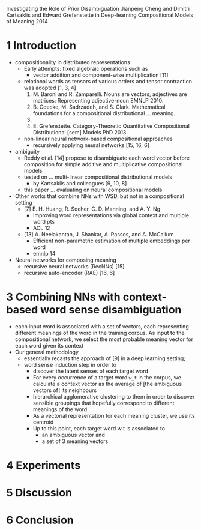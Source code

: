Investigating the Role of Prior Disambiguation
Jianpeng Cheng and Dimitri Kartsaklis and Edward Grefenstette
  in Deep-learning Compositional Models of Meaning
2014

# 1 Introduction

* compositionality in distributed representations
  * Early attempts: fixed algebraic operations such as
    * vector addition and component-wise multiplication [11]
  * relational words as tensors of various orders and
    tensor contraction was adopted [1, 3, 4]
    1. M. Baroni and R. Zamparelli.
      Nouns are vectors, adjectives are matrices: Representing adjective-noun
      EMNLP 2010.
    3. B. Coecke, M. Sadrzadeh, and S. Clark.
      Mathematical foundations for a compositional distributional ...  meaning.
      2010.
    4. E. Grefenstette.
      Category-Theoretic Quantitative Compositional Distributional [sem] Models
      PhD 2013
  * non-linear neural network-based compositional approaches
    * recursively applying neural networks [15, 16, 6]
* ambiguity
  * Reddy et al. [14] propose to disambiguate each word vector before
    composition for simple additive and multiplicative compositional models
  * tested on ... multi-linear compositional distributional models
    * by Kartsaklis and colleagues [9, 10, 8]
  * this paper ... evaluating on neural compositional models
* Other works that combine NNs with WSD, but not in a compositional setting
  * [7] E. H. Huang, R. Socher, C. D. Manning, and A. Y. Ng
    * Improving word representations via global context and multiple word pts
    * ACL 12
  * [13] A. Neelakantan, J. Shankar, A. Passos, and A. McCallum
    * Efficient non-parametric estimation of multiple embeddings per word
    * emnlp 14
* Neural networks for composing meaning
  * recursive neural networks (RecNNs) [15]
  * recursive auto-encoder (RAE) [16, 6]

# 3 Combining NNs with context-based word sense disambiguation

* each input word is associated with a set of vectors, each representing
  different meanings of the word in the training corpus. As input to the
  compositional network, we select the most probable meaning vector for each
  word given its context
* Our general methodology
  * essentially recasts the approach of [9] in a deep learning setting;
  * word sense induction step in order to
    * discover the latent senses of each target word
    * For every occurrence of a target word `w_t` in the corpus,
      we calculate a context vector as the average of [the ambiguous vectors
      of] its neighbours
    * hierarchical agglomerative clustering to them
      in order to discover sensible groupings
      that hopefully correspond to different meanings of the word
    * As a vectorial representation for each meaning cluster,
      we use its centroid
    * Up to this point, each target word w t is associated to
      * an ambiguous vector and
      * a set of 3 meaning vectors

# 4 Experiments

# 5 Discussion

# 6 Conclusion
